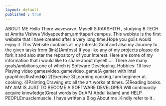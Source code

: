 ```yaml
---
layout: default
published : true
---
```


ABOUT ME
Hello There wavewave.
Myself S.RAKSHITH , studying B.TECH at Amrita Vishwa Vidyapeetham,amritapuri campus.
This webiste is the first website that i have created after a very long time.Hope you goiis would enjoy it .This Website contains all my Intrests,Goal and also my Journey to the given tasks from (link)[Amfoss].If you like any of my projects please do fork it and also star the repository of your interest.
Here are some of my information that i would like to share about myself.....
There are many goals/ambitions,one of which is Software Developing.
Hobbies:
1)I love Playing video gamesvideo_gamevideo_game(A gamer with Intel graphhicsflushed�)
2)Exercise
3)Learning cooking,I am beginner at cooking.
4)Painting,Drawing,etc all the art works at times.
5)Reading books.
MY AIM IS JUST TO BECOME A SOFTWARE DEVELOPER.Will continuosly acquire knowledge(Great words by Dr.APJ Abdul kalam) and HELP PEOPLEmusclemuscle.
I have written a Blog About me .Kindly refer to it . 
